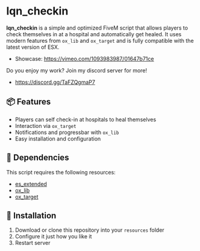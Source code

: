 # lqn_checkin

**lqn_checkin** is a simple and optimized FiveM script that allows players to check themselves in at a hospital and automatically get healed. It uses modern features from `ox_lib` and `ox_target` and is fully compatible with the latest version of ESX.
- Showcase: https://vimeo.com/1093983987/01647b71ce

Do you enjoy my work?
Join my discord server for more!
- https://discord.gg/TaFZQgmaP7

## 📦 Features

- Players can self check-in at hospitals to heal themselves
- Interaction via `ox_target`
- Notifications and progressbar with `ox_lib`
- Easy installation and configuration

## 🔧 Dependencies

This script requires the following resources:

- [es_extended](https://github.com/esx-framework/es_extended)
- [ox_lib](https://overextended.github.io/ox_lib/)
- [ox_target](https://github.com/overextended/ox_target)

## 🧠 Installation

1. Download or clone this repository into your `resources` folder
2. Configure it just how you like it
3. Restart server
